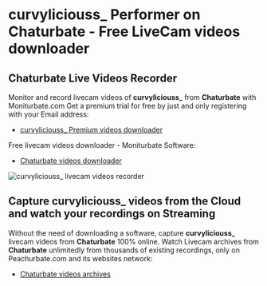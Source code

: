 # curvyliciouss_ Performer on Chaturbate - Free LiveCam videos downloader

## Chaturbate Live Videos Recorder

Monitor and record livecam videos of **curvyliciouss_** from **Chaturbate** with Moniturbate.com
Get a premium trial for free by just and only registering with your Email address:
* [curvyliciouss_ Premium videos downloader](https://moniturbate.com/request-demo-licence-key.html)

Free livecam videos downloader - Moniturbate Software:
* [Chaturbate videos downloader](https://moniturbate.com/moniturbate-download-software.html)

![curvyliciouss_ livecam videos recorder](https://peachurnet.com/templates/moniturbate-software.png)


## Capture curvyliciouss_ videos from the Cloud and watch your recordings on Streaming

Without the need of downloading a software, capture **curvyliciouss_** livecam videos from **Chaturbate** 100% online.
Watch Livecam archives from **Chaturbate** unlimitedly from thousands of existing recordings, only on Peachurbate.com and its websites network:
* [Chaturbate videos archives](https://peachurnet.com/)